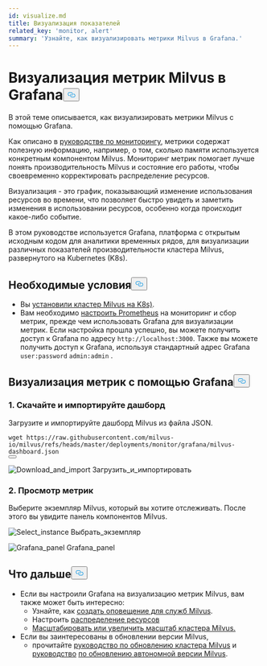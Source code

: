 ```yaml
---
id: visualize.md
title: Визуализация показателей
related_key: 'monitor, alert'
summary: 'Узнайте, как визуализировать метрики Milvus в Grafana.'
---
```

<h1 id="Visualize-Milvus-Metrics-in-Grafana" class="common-anchor-header">Визуализация метрик Milvus в Grafana<button data-href="#Visualize-Milvus-Metrics-in-Grafana" class="anchor-icon" translate="no">
      <svg translate="no"
        aria-hidden="true"
        focusable="false"
        height="20"
        version="1.1"
        viewBox="0 0 16 16"
        width="16"
      >
        <path
          fill="#0092E4"
          fill-rule="evenodd"
          d="M4 9h1v1H4c-1.5 0-3-1.69-3-3.5S2.55 3 4 3h4c1.45 0 3 1.69 3 3.5 0 1.41-.91 2.72-2 3.25V8.59c.58-.45 1-1.27 1-2.09C10 5.22 8.98 4 8 4H4c-.98 0-2 1.22-2 2.5S3 9 4 9zm9-3h-1v1h1c1 0 2 1.22 2 2.5S13.98 12 13 12H9c-.98 0-2-1.22-2-2.5 0-.83.42-1.64 1-2.09V6.25c-1.09.53-2 1.84-2 3.25C6 11.31 7.55 13 9 13h4c1.45 0 3-1.69 3-3.5S14.5 6 13 6z"
        ></path>
      </svg>
    </button></h1><p>В этой теме описывается, как визуализировать метрики Milvus с помощью Grafana.</p>
<p>Как описано в <a href="/docs/ru/monitor.md">руководстве по мониторингу</a>, метрики содержат полезную информацию, например, о том, сколько памяти используется конкретным компонентом Milvus. Мониторинг метрик помогает лучше понять производительность Milvus и состояние его работы, чтобы своевременно корректировать распределение ресурсов.</p>
<p>Визуализация - это график, показывающий изменение использования ресурсов во времени, что позволяет быстро увидеть и заметить изменения в использовании ресурсов, особенно когда происходит какое-либо событие.</p>
<p>В этом руководстве используется Grafana, платформа с открытым исходным кодом для аналитики временных рядов, для визуализации различных показателей производительности кластера Milvus, развернутого на Kubernetes (K8s).</p>
<h2 id="Prerequisites" class="common-anchor-header">Необходимые условия<button data-href="#Prerequisites" class="anchor-icon" translate="no">
      <svg translate="no"
        aria-hidden="true"
        focusable="false"
        height="20"
        version="1.1"
        viewBox="0 0 16 16"
        width="16"
      >
        <path
          fill="#0092E4"
          fill-rule="evenodd"
          d="M4 9h1v1H4c-1.5 0-3-1.69-3-3.5S2.55 3 4 3h4c1.45 0 3 1.69 3 3.5 0 1.41-.91 2.72-2 3.25V8.59c.58-.45 1-1.27 1-2.09C10 5.22 8.98 4 8 4H4c-.98 0-2 1.22-2 2.5S3 9 4 9zm9-3h-1v1h1c1 0 2 1.22 2 2.5S13.98 12 13 12H9c-.98 0-2-1.22-2-2.5 0-.83.42-1.64 1-2.09V6.25c-1.09.53-2 1.84-2 3.25C6 11.31 7.55 13 9 13h4c1.45 0 3-1.69 3-3.5S14.5 6 13 6z"
        ></path>
      </svg>
    </button></h2><ul>
<li>Вы <a href="/docs/ru/install_cluster-helm.md">установили кластер Milvus на K8s)</a>.</li>
<li>Вам необходимо <a href="/docs/ru/monitor.md">настроить Prometheus</a> на мониторинг и сбор метрик, прежде чем использовать Grafana для визуализации метрик. Если настройка прошла успешно, вы можете получить доступ к Grafana по адресу <code translate="no">http://localhost:3000</code>. Также вы можете получить доступ к Grafana, используя стандартный адрес Grafana <code translate="no">user:password</code> <code translate="no">admin:admin</code> .</li>
</ul>
<h2 id="Visualize-metrics-using-Grafana" class="common-anchor-header">Визуализация метрик с помощью Grafana<button data-href="#Visualize-metrics-using-Grafana" class="anchor-icon" translate="no">
      <svg translate="no"
        aria-hidden="true"
        focusable="false"
        height="20"
        version="1.1"
        viewBox="0 0 16 16"
        width="16"
      >
        <path
          fill="#0092E4"
          fill-rule="evenodd"
          d="M4 9h1v1H4c-1.5 0-3-1.69-3-3.5S2.55 3 4 3h4c1.45 0 3 1.69 3 3.5 0 1.41-.91 2.72-2 3.25V8.59c.58-.45 1-1.27 1-2.09C10 5.22 8.98 4 8 4H4c-.98 0-2 1.22-2 2.5S3 9 4 9zm9-3h-1v1h1c1 0 2 1.22 2 2.5S13.98 12 13 12H9c-.98 0-2-1.22-2-2.5 0-.83.42-1.64 1-2.09V6.25c-1.09.53-2 1.84-2 3.25C6 11.31 7.55 13 9 13h4c1.45 0 3-1.69 3-3.5S14.5 6 13 6z"
        ></path>
      </svg>
    </button></h2><h3 id="1-Download-and-import-dashboard" class="common-anchor-header">1. Скачайте и импортируйте дашборд</h3><p>Загрузите и импортируйте дашборд Milvus из файла JSON.</p>
<pre><code translate="no">wget <span class="hljs-attr">https</span>:<span class="hljs-comment">//raw.githubusercontent.com/milvus-io/milvus/refs/heads/master/deployments/monitor/grafana/milvus-dashboard.json</span>
<button class="copy-code-btn"></button></code></pre>
<p>
  
   <span class="img-wrapper"> <img translate="no" src="/docs/v2.5.x/assets/import_dashboard.png" alt="Download_and_import" class="doc-image" id="download_and_import" />
   </span> <span class="img-wrapper"> <span>Загрузить_и_импортировать</span> </span></p>
<h3 id="2-View-metrics" class="common-anchor-header">2. Просмотр метрик</h3><p>Выберите экземпляр Milvus, который вы хотите отслеживать. После этого вы увидите панель компонентов Milvus.</p>
<p>
  
   <span class="img-wrapper"> <img translate="no" src="/docs/v2.5.x/assets/grafana_select.png" alt="Select_instance" class="doc-image" id="select_instance" />
   </span> <span class="img-wrapper"> <span>Выбрать_экземпляр</span> </span></p>
<p>
  
   <span class="img-wrapper"> <img translate="no" src="/docs/v2.5.x/assets/grafana_panel.png" alt="Grafana_panel" class="doc-image" id="grafana_panel" />
   </span> <span class="img-wrapper"> <span>Grafana_panel</span> </span></p>
<h2 id="Whats-next" class="common-anchor-header">Что дальше<button data-href="#Whats-next" class="anchor-icon" translate="no">
      <svg translate="no"
        aria-hidden="true"
        focusable="false"
        height="20"
        version="1.1"
        viewBox="0 0 16 16"
        width="16"
      >
        <path
          fill="#0092E4"
          fill-rule="evenodd"
          d="M4 9h1v1H4c-1.5 0-3-1.69-3-3.5S2.55 3 4 3h4c1.45 0 3 1.69 3 3.5 0 1.41-.91 2.72-2 3.25V8.59c.58-.45 1-1.27 1-2.09C10 5.22 8.98 4 8 4H4c-.98 0-2 1.22-2 2.5S3 9 4 9zm9-3h-1v1h1c1 0 2 1.22 2 2.5S13.98 12 13 12H9c-.98 0-2-1.22-2-2.5 0-.83.42-1.64 1-2.09V6.25c-1.09.53-2 1.84-2 3.25C6 11.31 7.55 13 9 13h4c1.45 0 3-1.69 3-3.5S14.5 6 13 6z"
        ></path>
      </svg>
    </button></h2><ul>
<li>Если вы настроили Grafana на визуализацию метрик Milvus, вам также может быть интересно:<ul>
<li>Узнайте, как <a href="/docs/ru/alert.md">создать оповещение для служб Milvus</a>.</li>
<li>Настроить <a href="/docs/ru/allocate.md">распределение ресурсов</a></li>
<li><a href="/docs/ru/scaleout.md">Масштабировать или увеличить масштаб кластера Milvus.</a></li>
</ul></li>
<li>Если вы заинтересованы в обновлении версии Milvus,<ul>
<li>прочитайте <a href="/docs/ru/upgrade_milvus_cluster-operator.md">руководство по обновлению кластера Milvus</a> и <a href="/docs/ru/upgrade_milvus_cluster-operator.md">руководство</a> <a href="/docs/ru/upgrade_milvus_standalone-operator.md">по обновлению автономной версии Milvus</a>.</li>
</ul></li>
</ul>
